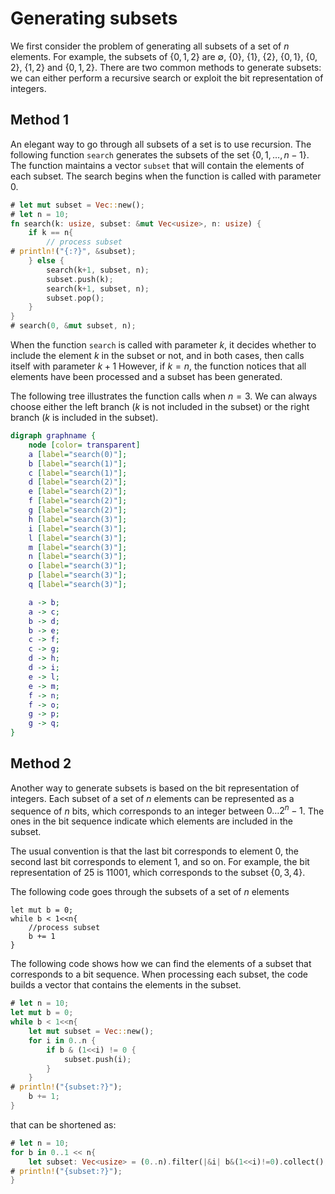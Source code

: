 # Generating subsets

We first consider the problem of generating
all subsets of a set of $n$ elements.
For example, the subsets of $\{0,1,2\}$ are
$\emptyset$, $\{0\}$, $\{1\}$, $\{2\}$, $\{0,1\}$,
$\{0,2\}$, $\{1,2\}$ and $\{0,1,2\}$.
There are two common methods to generate subsets:
we can either perform a recursive search
or exploit the bit representation of integers.

## Method 1

An elegant way to go through all subsets
of a set is to use recursion.
The following function `search`
generates the subsets of the set
$\{0,1,\ldots,n-1\}$.
The function maintains a vector `subset`
that will contain the elements of each subset.
The search begins when the function is called
with parameter 0.

```rust
# let mut subset = Vec::new();
# let n = 10;
fn search(k: usize, subset: &mut Vec<usize>, n: usize) {
    if k == n{
        // process subset
# println!("{:?}", &subset);
    } else {
        search(k+1, subset, n);
        subset.push(k);
        search(k+1, subset, n);
        subset.pop();
    }
}
# search(0, &mut subset, n);
```

When the function `search`
is called with parameter $k$,
it decides whether to include the
element $k$ in the subset or not,
and in both cases,
then calls itself with parameter $k+1$
However, if $k=n$, the function notices that
all elements have been processed
and a subset has been generated.

The following tree illustrates the function calls when $n=3$.
We can always choose either the left branch
($k$ is not included in the subset) or the right branch
($k$ is included in the subset).

```dot process
digraph graphname {
    node [color= transparent]
	a [label="search(0)"];
    b [label="search(1)"];
    c [label="search(1)"];
    d [label="search(2)"];
    e [label="search(2)"];
    f [label="search(2)"];
    g [label="search(2)"];
    h [label="search(3)"];
    i [label="search(3)"];
    l [label="search(3)"];
    m [label="search(3)"];
    n [label="search(3)"];
    o [label="search(3)"];
    p [label="search(3)"];
    q [label="search(3)"];

    a -> b;
    a -> c;
    b -> d;
    b -> e;
    c -> f;
    c -> g;
    d -> h;
    d -> i;
    e -> l;
    e -> m;
    f -> n;
    f -> o;
    g -> p;
    g -> q;
}
```
## Method 2

Another way to generate subsets is based on
the bit representation of integers.
Each subset of a set of $n$ elements
can be represented as a sequence of $n$ bits,
which corresponds to an integer between $0 \ldots 2^n-1$.
The ones in the bit sequence indicate
which elements are included in the subset.

The usual convention is that
the last bit corresponds to element 0,
the second last bit corresponds to element 1,
and so on.
For example, the bit representation of 25
is 11001, which corresponds to the subset $\{0,3,4\}$.

The following code goes through the subsets
of a set of $n$ elements

```rust, ignore
let mut b = 0;
while b < 1<<n{
    //process subset
    b += 1
}
```

The following code shows how we can find
the elements of a subset that corresponds to a bit sequence.
When processing each subset,
the code builds a vector that contains the
elements in the subset.

```rust
# let n = 10;
let mut b = 0;
while b < 1<<n{
    let mut subset = Vec::new();
    for i in 0..n {
        if b & (1<<i) != 0 {
            subset.push(i);
        }
    }
# println!("{subset:?}");
    b += 1;
}
```
that can be shortened as:

```rust
# let n = 10;
for b in 0..1 << n{
    let subset: Vec<usize> = (0..n).filter(|&i| b&(1<<i)!=0).collect();
# println!("{subset:?}");
}
```
